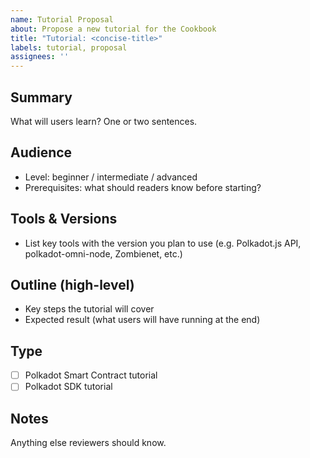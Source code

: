 ```yaml
---
name: Tutorial Proposal
about: Propose a new tutorial for the Cookbook
title: "Tutorial: <concise-title>"
labels: tutorial, proposal
assignees: ''
---
```


## Summary

What will users learn? One or two sentences.

## Audience

- Level: beginner / intermediate / advanced
- Prerequisites: what should readers know before starting?

## Tools & Versions

- List key tools with the version you plan to use (e.g. Polkadot.js API, polkadot-omni-node, Zombienet, etc.)

## Outline (high-level)

- Key steps the tutorial will cover
- Expected result (what users will have running at the end)

## Type

- [ ] Polkadot Smart Contract tutorial
- [ ] Polkadot SDK tutorial

## Notes

Anything else reviewers should know.